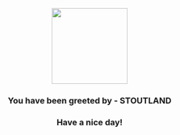 <p align="center">
            <img src="https://raw.githubusercontent.com/PokeAPI/sprites/master/sprites/pokemon/508.png" width="150" height="150">
          </p>
          <h3 align="center">You have been greeted by - <b>STOUTLAND</b></h3>
          <h3 align="center">Have a nice day!</h3>
